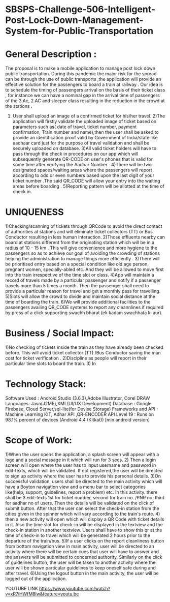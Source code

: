 # SBSPS-Challenge-506-Intelligent-Post-Lock-Down-Management-System-for-Public-Transportation
# General Description :
The proposal is to make a mobile application to manage post lock down public transportation. During this pandemic the major risk for the spread can be through the use of public transports ,the application will provide an effective solution for the passengers to board a train at railway .
Our idea is to schedule the timing of passengers arrival on the basis of their ticket class , for instance we can have a nominal gap in the arrival time of passengers of the 3.Ac, 2.AC and sleeper class  resulting in the reduction in the crowd at the stations .
1) User shall upload an image of a confirmed ticket for his/her travel.
2)The application will firstly validate the uploaded  image of ticket based on parameters such as( date of travel, ticket number, payment confirmation, Train number and name),then the user shall be asked to provide an identification proof valid by Government of India/state like aadhaar card just for the purpose of travel validation and shall be securely uploaded on database.
3)All valid ticket holders will have to pass through the check in procedures on our app which will subsequently generate QR-CODE  on user's phones that is valid for some time after verifying the Aadhar Number .
4)There  will be two designated  spaces/waiting areas where the passengers will report according to odd or even numbers based upon the last digit of your ticket number .The said QR_CODE will allow your entry into the waiting areas before boarding .
5)Reporting pattern will be allotted at the time of check in.

# UNIQUENESS
1)Checking/scanning of tickets through QRCode to  avoid the direct contact of authorities at stations and will eliminate  ticket collectors (TT) or Bus Conductor resulting in less human interaction.
2)Those effluents nearby can board at stations different from the originating station  which will be in a radius of 10 - 15 km . This will give convenience and more hygiene to the passengers so as to achieve our goal of avoiding the crowding of stations helping the administration to manage things more efficiently .
3)There will be prioritised entry based on a special condition like old age person, pregnant women, specially-abled etc. And they will be allowed to move first into the train irrespective of the time slot or class. 
4)App will maintain a record of travels made by a particular passenger and notify if a passenger travels more than 5 times a month. Then the passenger shall need to provide a particular reason for travel and get a monthly pass for travelling.
5)Slots will allow the crowd to divide and maintain social distance at the time of boarding the train.
6)We will provide additional facilities to the passengers availing QR_CODE systems to report any cleannlines if required by press of a click supporting swachh bharat (ek kadam swachhata ki aur).

# Business / Social Impact:
1)No checking of tickets inside the train as they have already been checked before. This will avoid ticket collector (TT) /Bus Conductor saving the man cost for ticket verification .
2)Discipline as people will report in their particular time slots to board the train. 
3) In

# Technology Stack:
Software Used : Android Studio (3.6.3),Adobe Illustrator, Corel DRAW
Languages: Java(J2ME),XML(UI/UX Development)
Database : Google Firebase, Cloud Server,sql-lite(for Devise Storage)
Frameworks and API : Machine Learning KIT, Adhar API ,QR-ENCODER
API Level 19 : Runs on 98.1% percent of devices (Android 4.4 (Kitkat)) [min android version]


# Scope of Work:
1)When the user opens the application, a splash screen will appear with a logo and a social message in it which will run for 3 secs.
2) Then a login screen will open where the user has to input username and password in edit-texts, which will be validated. If not registered,the user will be directed to sign up activity where the user has to provide his personal details.
3)On successful validation, users shall be directed to the main activity which will have a Boyton navigation view and a menu bar to select categories like(help, support, guidelines, report a problem) etc. In this activity. there shall be 3 edit-texts 1st for ticket number, second for train no. /PNR  no, third for aadhar no of users. Then the details will be validated on the click of submit button. 
After that the user can select the check-in station from the cities given in the spinner which will vary according to the train's route. 
4) then a new activity will open which will display a QR Code with ticket details in it. Also the time slot for check-in will be displayed in the textview and the check-in station in another textview. 
Users shall have to show this qr at the time of check-in to travel which will be generated 2 hours prior to the departure of the train/bus. 
5)If a user clicks on the report cleanliness button from bottom navigation view in main activity, user will be directed to an activity where there will be certain cues that user will have to answer and the answers will be submitted to concerned authority. 
Similarly on the click of guidelines button, the user will be taken to another activity where the user will be shown particular guidelines to keep oneself safe during and after travel. 
6)Using the logout button in the main activity, the user will be logged out of the application.

YOUTUBE LINK
https://www.youtube.com/watch?v=xR7iHWfM8lw&feature=youtu.be
